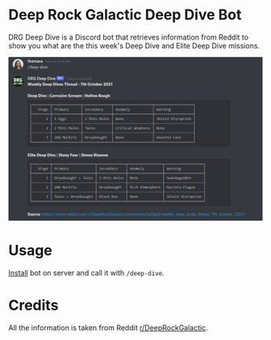 # Deep Rock Galactic Deep Dive Bot

DRG Deep Dive is a Discord bot that retrieves information from Reddit to show you what are the this week's Deep Dive and Elite Deep Dive missions.

![Example](example.png)

# Usage

[Install](https://discord.com/api/oauth2/authorize?client_id=894339506038247485&permissions=2147502080&scope=bot) bot on server and call it with `/deep-dive`.

# Credits

All the information is taken from Reddit [r/DeepRockGalactic](https://www.reddit.com/r/DeepRockGalactic/).